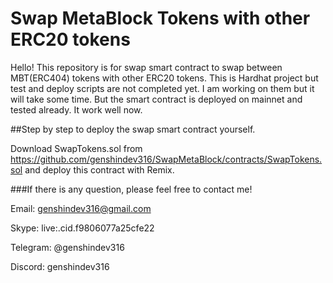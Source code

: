 # Swap MetaBlock Tokens with other ERC20 tokens
Hello!
This repository is for swap smart contract to swap between MBT(ERC404) tokens with other ERC20 tokens.
This is Hardhat project but test and deploy scripts are not completed yet. I am working on them but it will take some time.
But the smart contract is deployed on mainnet and tested already. It work well now.

##Step by step to deploy the swap smart contract yourself.

Download SwapTokens.sol from https://github.com/genshindev316/SwapMetaBlock/contracts/SwapTokens.sol and deploy this contract with Remix.

###If there is any question, please feel free to contact me!

Email: genshindev316@gmail.com

Skype: live:.cid.f9806077a25cfe22

Telegram: @genshindev316

Discord: genshindev316


